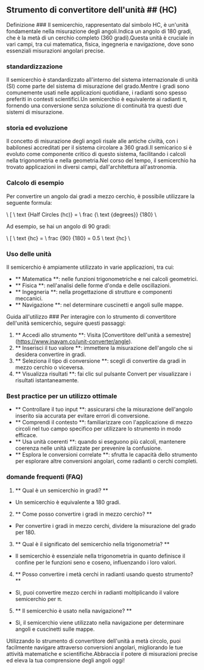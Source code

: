 ## Strumento di convertitore dell'unità ## (HC)

Definizione ###
Il semicerchio, rappresentato dal simbolo HC, è un'unità fondamentale nella misurazione degli angoli.Indica un angolo di 180 gradi, che è la metà di un cerchio completo (360 gradi).Questa unità è cruciale in vari campi, tra cui matematica, fisica, ingegneria e navigazione, dove sono essenziali misurazioni angolari precise.

### standardizzazione
Il semicerchio è standardizzato all'interno del sistema internazionale di unità (SI) come parte del sistema di misurazione del grado.Mentre i gradi sono comunemente usati nelle applicazioni quotidiane, i radianti sono spesso preferiti in contesti scientifici.Un semicerchio è equivalente ai radianti π, fornendo una conversione senza soluzione di continuità tra questi due sistemi di misurazione.

### storia ed evoluzione
Il concetto di misurazione degli angoli risale alle antiche civiltà, con i babilonesi accreditati per il sistema circolare a 360 gradi.Il semicarico si è evoluto come componente critico di questo sistema, facilitando i calcoli nella trigonometria e nella geometria.Nel corso del tempo, il semicerchio ha trovato applicazioni in diversi campi, dall'architettura all'astronomia.

### Calcolo di esempio
Per convertire un angolo dai gradi a mezzo cerchio, è possibile utilizzare la seguente formula:

\ [
\ text {Half Circles (hc)} = \ frac {\ text {degrees}} {180}
\

Ad esempio, se hai un angolo di 90 gradi:

\ [
\ text {hc} = \ frac {90} {180} = 0.5 \ text {hc}
\

### Uso delle unità
Il semicerchio è ampiamente utilizzato in varie applicazioni, tra cui:
- ** Matematica **: nelle funzioni trigonometriche e nei calcoli geometrici.
- ** Fisica **: nell'analisi delle forme d'onda e delle oscillazioni.
- ** Ingegneria **: nella progettazione di strutture e componenti meccanici.
- ** Navigazione **: nel determinare cuscinetti e angoli sulle mappe.

Guida all'utilizzo ###
Per interagire con lo strumento di convertitore dell'unità semicerchio, seguire questi passaggi:
1. ** Accedi allo strumento **: Visita [Convertitore dell'unità a semestre] (https://www.inayam.co/unit-converter/angle).
2. ** Inserisci il tuo valore **: immettere la misurazione dell'angolo che si desidera convertire in gradi.
3. ** Seleziona il tipo di conversione **: scegli di convertire da gradi in mezzo cerchio o viceversa.
4. ** Visualizza risultati **: fai clic sul pulsante Convert per visualizzare i risultati istantaneamente.

### Best practice per un utilizzo ottimale
- ** Controllare il tuo input **: assicurarsi che la misurazione dell'angolo inserito sia accurata per evitare errori di conversione.
- ** Comprendi il contesto **: familiarizzare con l'applicazione di mezzo circoli nel tuo campo specifico per utilizzare lo strumento in modo efficace.
- ** Usa unità coerenti **: quando si eseguono più calcoli, mantenere coerenza nelle unità utilizzate per prevenire la confusione.
- ** Esplora le conversioni correlate **: sfrutta le capacità dello strumento per esplorare altre conversioni angolari, come radianti o cerchi completi.

### domande frequenti (FAQ)

1. ** Qual è un semicerchio in gradi? **
- Un semicerchio è equivalente a 180 gradi.

2. ** Come posso convertire i gradi in mezzo cerchio? **
- Per convertire i gradi in mezzo cerchi, dividere la misurazione del grado per 180.

3. ** Qual è il significato del semicerchio nella trigonometria? **
- Il semicerchio è essenziale nella trigonometria in quanto definisce il confine per le funzioni seno e coseno, influenzando i loro valori.

4. ** Posso convertire i metà cerchi in radianti usando questo strumento? **
- Sì, puoi convertire mezzo cerchi in radianti moltiplicando il valore semicerchio per π.

5. ** Il semicerchio è usato nella navigazione? **
- Sì, il semicerchio viene utilizzato nella navigazione per determinare angoli e cuscinetti sulle mappe.

Utilizzando lo strumento di convertitore dell'unità a metà circolo, puoi facilmente navigare attraverso conversioni angolari, migliorando le tue attività matematiche e scientifiche.Abbraccia il potere di misurazioni precise ed eleva la tua comprensione degli angoli oggi!